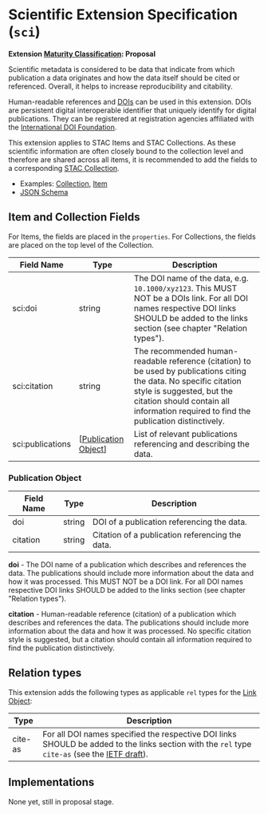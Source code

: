 # Scientific Extension Specification (`sci`)

**Extension [Maturity Classification](../README.md#extension-maturity): Proposal**

Scientific metadata is considered to be data that indicate from which publication a data originates and how
the data itself should be cited or referenced. Overall, it helps to increase reproducibility and citability.

Human-readable references and [DOIs](https://www.doi.org/) can be used in this extension. DOIs are
persistent digital interoperable identifier that uniquely identify for digital publications. They
can be registered at registration agencies affiliated with the
[International DOI Foundation](https://www.doi.org/).

This extension applies to STAC Items and STAC Collections.
As these scientific information are often closely bound to the collection level and therefore are shared across all items,
it is recommended to add the fields to a corresponding [STAC Collection](../../collection-spec/README.md).

- Examples: [Collection](examples/collection.json), [Item](examples/item.json)
- [JSON Schema](json-schema/scientific.json)

## Item and Collection Fields

For Items, the fields are placed in the `properties`. For Collections, the fields are placed on the top level of the Collection.

| Field Name       | Type                 | Description |
| ---------------- | -------------------- | ----------- |
| sci:doi          | string               | The DOI name of the data, e.g. `10.1000/xyz123`. This MUST NOT be a DOIs link. For all DOI names respective DOI links SHOULD be added to the links section (see chapter "Relation types"). |
| sci:citation     | string               | The recommended human-readable reference (citation) to be used by publications citing the data. No specific citation style is suggested, but the citation should contain all information required to find the publication distinctively. |
| sci:publications | [[Publication Object](#publication-object)] | List of relevant publications referencing and describing the data. |

### Publication Object

| Field Name | Type   | Description |
| ---------- | ------ | ----------- |
| doi        | string | DOI of a publication referencing the data. |
| citation   | string | Citation of a publication referencing the data. |

**doi** - The DOI name of a publication which describes and references the data. The publications
should include more information about the data and how it was processed. This MUST NOT be a DOI
link. For all DOI names respective DOI links SHOULD be added to the links section
(see chapter "Relation types").

**citation** - Human-readable reference (citation) of a publication which describes and references
the data. The publications should include more information about the data and how it was
processed. No specific citation style is suggested, but a citation should contain all information
required to find the publication distinctively.

## Relation types

This extension adds the following types as applicable `rel` types for the [Link Object](../../item-spec/item-spec.md#link-object):

| Type    | Description |
| ------- | ----------- |
| cite-as | For all DOI names specified the respective DOI links SHOULD be added to the links section with the `rel` type `cite-as` (see the [IETF draft](https://tools.ietf.org/id/draft-vandesompel-citeas-03.html)). |

## Implementations

None yet, still in proposal stage.
